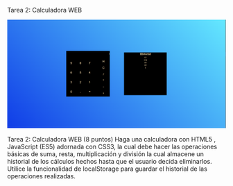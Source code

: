 Tarea 2: Calculadora WEB

![Mi captura de pantalla](/assets/Paginaweb.png)

Tarea 2: Calculadora WEB (8 puntos)
Haga una calculadora con HTML5 , JavaScript (ES5) adornada con CSS3, la cual
debe hacer las operaciones básicas de suma, resta, multiplicación y división la cual
almacene un historial de los cálculos hechos hasta que el usuario decida eliminarlos.
Utilice la funcionalidad de localStorage para guardar el historial de las operaciones
realizadas.
